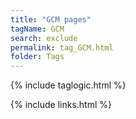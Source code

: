 ```yaml
---
title: "GCM pages"
tagName: GCM
search: exclude
permalink: tag_GCM.html
folder: Tags
---
```

{% include taglogic.html %}

{% include links.html %}